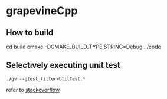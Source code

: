 grapevineCpp
============

## How to build
cd build
cmake -DCMAKE_BUILD_TYPE:STRING=Debug ../code

## Selectively executing unit test
    ./gv --gtest_filter=UtilTest.*
refer to [stackoverflow]

[stackoverflow]: http://stackoverflow.com/questions/17093772/selectively-executing-unit-tests-with-googletest/17093852#17093852
